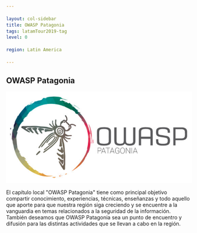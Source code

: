 ```yaml
---

layout: col-sidebar
title: OWASP Patagonia
tags: latamTour2019-tag
level: 0

region: Latin America

---
```


## OWASP Patagonia 
![Patagonia,MT](assets/images/OWASP-Patagonia.jpg)

El capítulo local "OWASP Patagonia" tiene como principal objetivo compartir conocimiento, experiencias, técnicas, enseñanzas y todo aquello que aporte para que nuestra región siga creciendo y se encuentre a la vanguardia en temas relacionados a la seguridad de la información. También deseamos que OWASP Patagonia sea un punto de encuentro y difusión para las distintas actividades que se llevan a cabo en la región.
